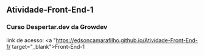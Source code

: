 ## Atividade-Front-End-1
### Curso Despertar.dev da Growdev
link de acesso: <a "https://edsoncamarafilho.github.io/Atividade-Front-End-1/  target="_blank">Front-End-1<a/>

